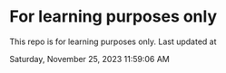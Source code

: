 # For learning purposes only
This repo is for learning purposes only.
Last updated at

Saturday, November 25, 2023 11:59:06 AM

